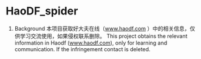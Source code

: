 # HaoDF_spider

1. Background
本项目获取好大夫在线（www.haodf.com ）中的相关信息，仅供学习交流使用，如果侵权联系删除。
This project obtains the relevant information in Haodf (www.haodf.com), only for learning and communication. If the infringement contact is deleted.
